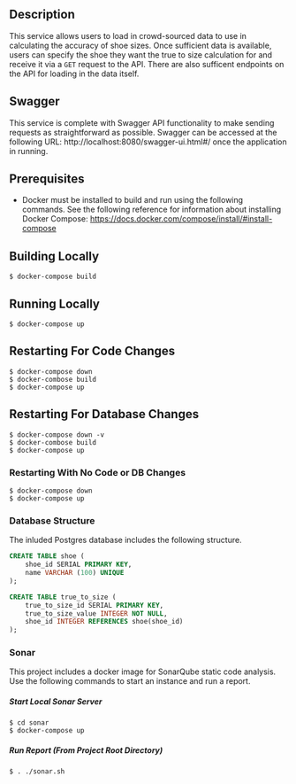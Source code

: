 ## Description
This service allows users to load in crowd-sourced data to use in calculating the accuracy of shoe sizes. Once sufficient data is available, users can specify the shoe they want the true to size calculation for and receive it via a `GET` request to the API. There are also sufficent endpoints on the API for loading in the data itself.

## Swagger
This service is complete with Swagger API functionality to make sending requests as straightforward as possible.
Swagger can be accessed at the following URL: http://localhost:8080/swagger-ui.html#/ once the application in running.
## Prerequisites
* Docker must be installed to build and run using the following commands. See the following reference for information about installing Docker Compose: https://docs.docker.com/compose/install/#install-compose
## Building Locally
```shell script
$ docker-compose build
```
## Running Locally
```shell script
$ docker-compose up
```
## Restarting For Code Changes
```shell script
$ docker-compose down
$ docker-combose build
$ docker-compose up
```
## Restarting For Database Changes
```shell script
$ docker-compose down -v
$ docker-combose build
$ docker-compose up
```
### Restarting With No Code or DB Changes
```shell script
$ docker-compose down
$ docker-compose up
```
### Database Structure
The inluded Postgres database includes the following structure.
```sql
CREATE TABLE shoe (
    shoe_id SERIAL PRIMARY KEY,
    name VARCHAR (100) UNIQUE
);

CREATE TABLE true_to_size (
    true_to_size_id SERIAL PRIMARY KEY,
    true_to_size_value INTEGER NOT NULL,
    shoe_id INTEGER REFERENCES shoe(shoe_id)
);
```
### Sonar
This project includes a docker image for SonarQube static code analysis. Use the following commands to start an instance and run a report.
##### Start Local Sonar Server
```shell script
$ cd sonar
$ docker-compose up
```
##### Run Report (From Project Root Directory)
```shell script
$ . ./sonar.sh
```